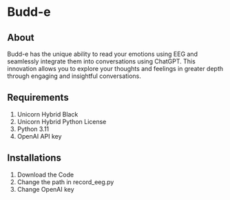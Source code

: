 # Budd-e
## About
Budd-e has the unique ability to read your emotions using EEG and seamlessly integrate them into conversations using ChatGPT. This innovation allows you to explore your thoughts and feelings in greater depth through engaging and insightful conversations.


## Requirements
1. Unicorn Hybrid Black
2. Unicorn Hybrid Python License
3. Python 3.11
4. OpenAI API key

## Installations
1. Download the Code
2. Change the path in record_eeg.py 
3. Change OpenAI key
